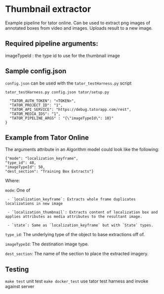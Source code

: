# Thumbnail extractor

Example pipeline for tator online. Can be used to extract png images of
annotated boxes from video and images. Uploads result to a new image.

## Required pipeline arguments:

imageTypeId : the type id to use for the thumbnail image

## Sample config.json

`config.json` can be used with the `tator_testHarness.py` script

`tator_testHarness.py config.json tator/setup.py`

```
  "TATOR_AUTH_TOKEN": "<TOKEN>",
  "TATOR_PROJECT_ID": "1",
  "TATOR_API_SERVICE": "https://debug.tatorapp.com/rest",
  "TATOR_MEDIA_IDS": "1",
  "TATOR_PIPELINE_ARGS" : "{\"imageTypeId\": 10}"
}
```

## Example from Tator Online

The arguments attribute in an Algorithm model could look like the following:
```
{"mode": "localization_keyframe",
"type_id": 48,
"imageTypeId": 50,
"dest_section": "Training Box Extracts"}
```

Where:

`mode`: One of

     - `localization_keyframe`: Extracts whole frame duplicates localizations in new image

     - `localization_thumbnail`: Extracts content of localization box and applies attributes as media attributes to the resultant image.

     - `state`: Same as `localization_keyframe` but with `State` types.

`type_id`: The underlying type of the object to base extractions off of.

`imageTypeId`: The destination image type.

`dest_section`: The name of the section to place the extracted imagery.

## Testing

`make test` unit test
`make docker_test` use tator test harness and invoke against server
